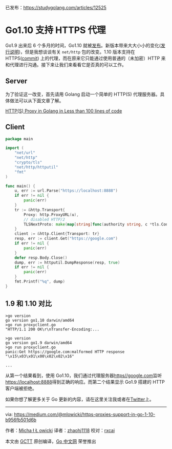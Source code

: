 已发布：https://studygolang.com/articles/12525

# Go1.10 支持 HTTPS 代理

Go1.9 出来后 6 个多月的时间，Go1.10 就被[发布](https://blog.golang.org/go1.10)。新版本带来大大小小的变化([发行说明](https://golang.org/doc/go1.10))，但是我想谈谈有关 `net/http` 包的改变。1.10 版本支持在 HTTPS([commit](https://github.com/hyangah/go/commit/ab0372d91c17ca97a8258670beadadc6601d0da2)) 上的代理，而在原来它只能通过使用普通的（未加密）HTTP 来和代理进行沟通。接下来让我们来看看它是否真的可以工作。

## Server

为了验证这一改变，首先请用 Golang 启动一个简单的 HTTP(S) 代理服务器。具体做法可以从下面文章了解。

[HTTP(S) Proxy in Golang in Less than 100 lines of code](https://medium.com/@mlowicki/http-s-proxy-in-golang-in-less-than-100-lines-of-code-6a51c2f2c38c)

## Client
```go
package main

import (
	"net/url"
	"net/http"
	"crypto/tls"
	"net/http/httputil"
	"fmt"
)

func main() {
	u, err := url.Parse("https://localhost:8888")
	if err != nil {
		panic(err)
	}
	tr := &http.Transport{
		Proxy: http.ProxyURL(u),
		// disabled HTTP/2
		TLSNextProto: make(map[string]func(authority string, c *tls.Conn) http.RoundTripper),
	}
	client := &http.Client{Transport: tr}
	resp, err := client.Get("https://google.com")
	if err != nil {
		panic(err)
	}
	defer resp.Body.Close()
	dump, err := httputil.DumpResponse(resp, true)
	if err != nil {
		panic(err)
	}
	fmt.Printf("%q", dump)
}
```

## 1.9 和 1.10 对比

```
>go version
go version go1.10 darwin/amd64
>go run proxyclient.go
"HTTP/1.1 200 OK\r\nTransfer-Encoding:...

>go version
go version go1.9 darwin/amd64
>go run proxyclient.go
panic:Get https://google.com:malformed HTTP response "\x15\x03\x01\x00\x02\x02\x16"

...
```
从第一个结果看到，使用 Go1.10，我们通过代理服务器[https//google.com](https//google.com)监听[https://localhost:8888](https://localhost:8888)得到正确的响应。而第二个结果显示 Go1.9 搭建的 HTTP 客户端被拒绝。

如果你想了解更多关于 Go 更新的内容，请在这里关注我或者在[Twitter](https://twitter.com/mlowicki)上。

------------
via: https://medium.com/@mlowicki/https-proxies-support-in-go-1-10-b956fb501d6b

作者：[Micha ł Ł owicki](https://medium.com/@mlowicki)
译者：[zhaohj1118](https://github.com/zhaohj1118)
校对：[rxcai](https://github.com/rxcai)

本文由 [GCTT](https://github.com/studygolang/GCTT) 原创编译，[Go 中文网](https://studygolang.com/) 荣誉推出
